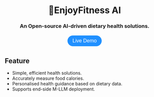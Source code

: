 <h1 align="center">🥦EnjoyFitness AI</h1>
<h3 align="center">An Open-source AI-driven dietary health solutions.</h3>
<div align="center">
  <a href="https://blog.enjoycloud.top" target="_blank">
    <button style="background-color: #2090FF; border: none; color: white; padding: 8px 16px; text-align: center; text-decoration: none; display: inline-block; font-size: 16px; margin: 4px 2px; cursor: pointer; border-radius: 50px;">
      Live Demo
    </button>
  </a>
</div>

## Feature

- Simple, efficient health solutions.
- Accurately measure food calories.
- Personalised health guidance based on dietary data.
- Supports end-side M-LLM deployment.



